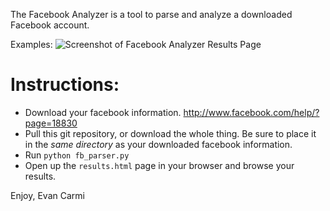 The Facebook Analyzer is a tool to parse and analyze a downloaded Facebook account.

Examples:
![Screenshot of Facebook Analyzer Results Page](http://cloud.github.com/downloads/carmi/facebook-analyzer/fb-analyzer.png)


# Instructions:

* Download your facebook information. http://www.facebook.com/help/?page=18830
* Pull this git repository, or download the whole thing. Be sure to place it in the *same directory* as your downloaded facebook information.
* Run `python fb_parser.py`
* Open up the `results.html` page in your browser and browse your results.

Enjoy,
Evan Carmi
